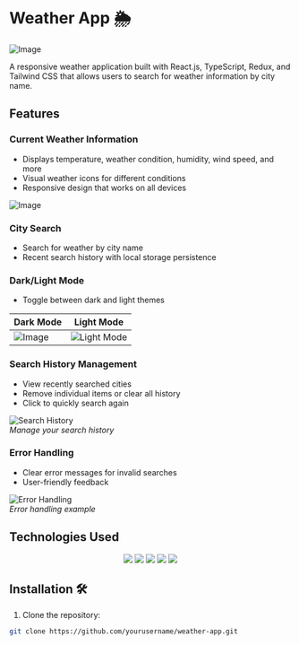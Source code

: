# Weather App 🌦️
![Image](https://github.com/user-attachments/assets/71f7b7ec-8441-486b-9c3d-68e869fcbebd)

A responsive weather application built with React.js, TypeScript, Redux, and Tailwind CSS that allows users to search for weather information by city name.

## Features 

### Current Weather Information
- Displays temperature, weather condition, humidity, wind speed, and more
- Visual weather icons for different conditions
- Responsive design that works on all devices

![Image](https://github.com/user-attachments/assets/a9abdd33-77e3-4a72-8dc8-1565b8fd1921)

### City Search
- Search for weather by city name
- Recent search history with local storage persistence

### Dark/Light Mode
- Toggle between dark and light themes

| Dark Mode | Light Mode |
|-----------|------------|
| ![Image](https://github.com/user-attachments/assets/92455287-3dfe-4c46-8f0c-254c83947f1c) | ![Light Mode](./public/screenshot-light.png) |

### Search History Management
- View recently searched cities
- Remove individual items or clear all history
- Click to quickly search again

![Search History](./public/screenshot-history.png)  
*Manage your search history*

### Error Handling
- Clear error messages for invalid searches
- User-friendly feedback

![Error Handling](./public/screenshot-error.png)  
*Error handling example*

## Technologies Used 

<p align="center">
  <img src="https://img.shields.io/badge/React-20232A?style=for-the-badge&logo=react&logoColor=61DAFB" />
  <img src="https://img.shields.io/badge/TypeScript-007ACC?style=for-the-badge&logo=typescript&logoColor=white" />
  <img src="https://img.shields.io/badge/Redux-593D88?style=for-the-badge&logo=redux&logoColor=white" />
  <img src="https://img.shields.io/badge/Tailwind_CSS-38B2AC?style=for-the-badge&logo=tailwind-css&logoColor=white" />
  <img src="https://img.shields.io/badge/Vite-B73BFE?style=for-the-badge&logo=vite&logoColor=FFD62E" />
</p>

## Installation 🛠️

1. Clone the repository:
```bash
git clone https://github.com/yourusername/weather-app.git
